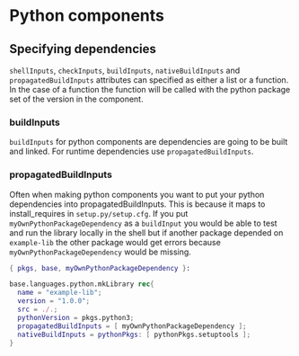 # Python components

## Specifying dependencies

`shellInputs`, `checkInputs`, `buildInputs`, `nativeBuildInputs` and `propagatedBuildInputs` attributes can specified as either a list or a function.
In the case of a function the function will be called with the python package set of the version in the component.

### buildInputs
`buildInputs` for python components are dependencies are going to be built and linked. For runtime dependencies use `propagatedBuildInputs`.

### propagatedBuildInputs

Often when making python components you want to put your python dependencies into propagatedBuildInputs. This is because it maps to install_requires in `setup.py/setup.cfg`.
If you put `myOwnPythonPackageDependency` as a `buildInput` you would be able to test and run the library locally in the shell but if
another package depended on `example-lib` the other package would get errors because `myOwnPythonPackageDependency` would be missing.

```nix
{ pkgs, base, myOwnPythonPackageDependency }:

base.languages.python.mkLibrary rec{
  name = "example-lib";
  version = "1.0.0";
  src = ./.;
  pythonVersion = pkgs.python3;
  propagatedBuildInputs = [ myOwnPythonPackageDependency ];
  nativeBuildInputs = pythonPkgs: [ pythonPkgs.setuptools ];
}
```
